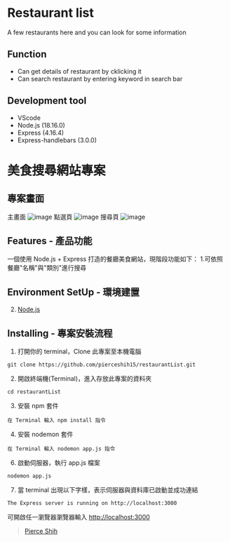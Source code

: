 Restaurant list
=
A few restaurants here and you can look for some information

Function 
--
* Can get details of restaurant by cklicking it
* Can search restaurant by entering keyword in search bar


Development tool
--
* VScode
* Node.js (18.16.0)
* Express (4.16.4)
* Express-handlebars (3.0.0)

# 美食搜尋網站專案

## 專案畫面
主畫面
![image](/%E8%8F%9C%E5%96%AE%E9%A6%96%E9%A0%81.png)
點選頁
![image](/%E9%BB%9E%E9%81%B8%E9%A0%81.png)
搜尋頁
![image](/%E6%90%9C%E5%B0%8B%E9%A0%81.png)

## Features - 產品功能

一個使用 Node.js + Express 打造的餐廳美食網站，現階段功能如下：
    1.可依照餐廳"名稱"與"類別"進行搜尋


## Environment SetUp - 環境建置

2. [Node.js](https://nodejs.org/en/)

## Installing - 專案安裝流程

1. 打開你的 terminal，Clone 此專案至本機電腦

```
git clone https://github.com/pierceshih15/restaurantList.git
```

2. 開啟終端機(Terminal)，進入存放此專案的資料夾

```
cd restaurantList
```

3. 安裝 npm 套件

```
在 Terminal 輸入 npm install 指令
```

4. 安裝 nodemon 套件

```
在 Terminal 輸入 nodemon app.js 指令
```


6. 啟動伺服器，執行 app.js 檔案

```
nodemon app.js
```

7. 當 terminal 出現以下字樣，表示伺服器與資料庫已啟動並成功連結

```
The Express server is running on http://localhost:3000

```
可開啟任一瀏覽器瀏覽器輸入 [http://localhost:3000](http://localhost:3000)



> [Pierce Shih](https://github.com/crowtorakawa)